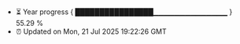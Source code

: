 - ⏳ Year progress { ████████████████▁▁▁▁▁▁▁▁▁▁▁▁▁▁ } 55.29 %
- ⏰ Updated on Mon, 21 Jul 2025 19:22:26 GMT

